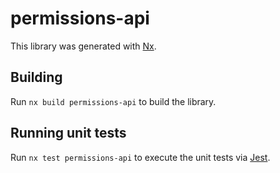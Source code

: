 # permissions-api

This library was generated with [Nx](https://nx.dev).

## Building

Run `nx build permissions-api` to build the library.

## Running unit tests

Run `nx test permissions-api` to execute the unit tests via [Jest](https://jestjs.io).

